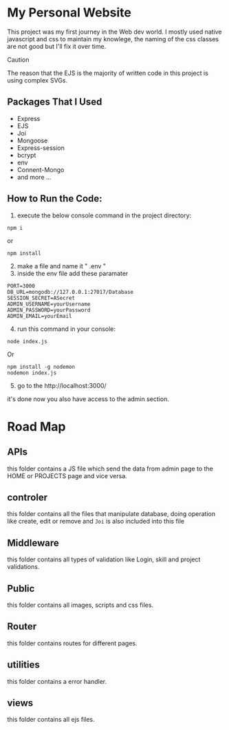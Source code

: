 # My Personal Website

This project was my first journey in the Web dev world.
I mostly used native javascript and css to maintain my knowlege,
the naming of the css classes are not good but I'll fix it over time.
 
> [!CAUTION]
> The reason that the EJS is the majority of written code in this project is using complex SVGs.

## Packages That I Used

* Express
* EJS
* Joi
* Mongoose
* Express-session
* bcrypt
* env
* Connent-Mongo
* and more ...

## How to Run the Code:

1. execute the below console command in the project directory:
```console
npm i
```
or
```console
npm install
```
2. make a file and name it " .env "
3. inside the env file add these paramater
```env
PORT=3000
DB_URL=mongodb://127.0.0.1:27017/Database
SESSION_SECRET=ASecret
ADMIN_USERNAME=yourUsername
ADMIN_PASSWORD=yourPassword
ADMIN_EMAIL=yourEmail
```

4. run this command in your console:
```console
node index.js
```
Or 
```console
npm install -g nodemon
nodemon index.js
```
5. go to the http://localhost:3000/ 

it's done now you also have access to the admin section.

# Road Map

## APIs
this folder contains a JS file which send the data from admin page to the HOME or PROJECTS page and vice versa.

## controler
this folder contains all the files that manipulate database, doing operation like create, edit or remove
and ```Joi``` is also included into this file

## Middleware
this folder contains all types of validation like Login, skill and project validations.

## Public
this folder contains all images, scripts and css files.

## Router
this folder contains routes for different pages.

## utilities
this folder contains a error handler.

## views
this folder contains all ejs files.